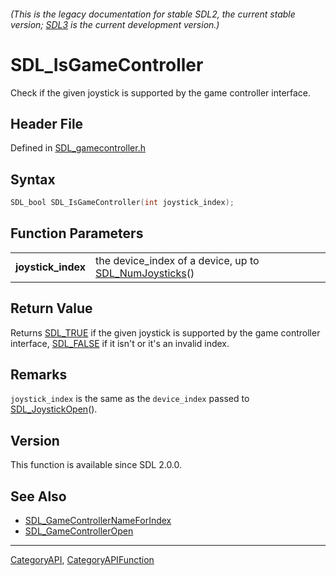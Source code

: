 ###### (This is the legacy documentation for stable SDL2, the current stable version; [SDL3](https://wiki.libsdl.org/SDL3/) is the current development version.)
# SDL_IsGameController

Check if the given joystick is supported by the game controller interface.

## Header File

Defined in [SDL_gamecontroller.h](https://github.com/libsdl-org/SDL/blob/SDL2/include/SDL_gamecontroller.h)

## Syntax

```c
SDL_bool SDL_IsGameController(int joystick_index);

```

## Function Parameters

|                        |                                                                            |
| ---------------------- | -------------------------------------------------------------------------- |
| **joystick_index**     | the device_index of a device, up to [SDL_NumJoysticks](SDL_NumJoysticks)() |

## Return Value

Returns [SDL_TRUE](SDL_TRUE) if the given joystick is supported by the game
controller interface, [SDL_FALSE](SDL_FALSE) if it isn't or it's an invalid
index.

## Remarks

`joystick_index` is the same as the `device_index` passed to
[SDL_JoystickOpen](SDL_JoystickOpen)().

## Version

This function is available since SDL 2.0.0.

## See Also

* [SDL_GameControllerNameForIndex](SDL_GameControllerNameForIndex)
* [SDL_GameControllerOpen](SDL_GameControllerOpen)

----
[CategoryAPI](CategoryAPI), [CategoryAPIFunction](CategoryAPIFunction)

